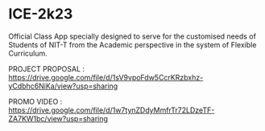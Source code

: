 # ICE-2k23
Official Class App specially designed to serve for the customised needs of Students of NIT-T from the Academic perspective in the system of Flexible Curriculum.

PROJECT PROPOSAL : https://drive.google.com/file/d/1sV9vpoFdw5CcrKRzbxhz-yCdbhc6NiKa/view?usp=sharing

PROMO VIDEO : https://drive.google.com/file/d/1w7tynZDdyMmfrTr72LDzeTF-ZA7KW1bc/view?usp=sharing
